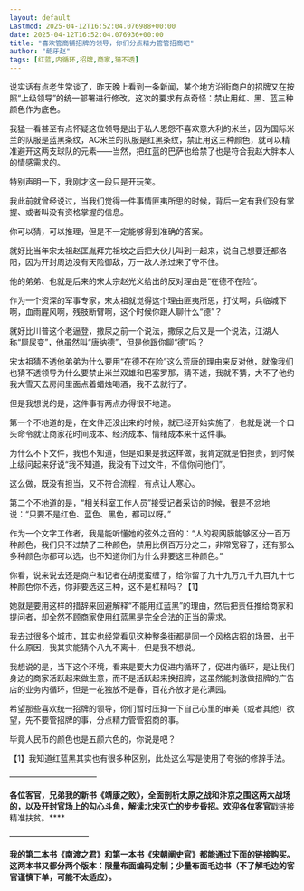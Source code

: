 ```yaml
---
layout: default
Lastmod: 2025-04-12T16:52:04.076988+00:00
date: 2025-04-12T16:52:04.076936+00:00
title: "喜欢管商铺招牌的领导，你们分点精力管管招商吧"
author: "龅牙赵"
tags: [红蓝,内循环,招牌,商家,猜不透]
---
```


说实话有点老生常谈了，昨天晚上看到一条新闻，某个地方沿街商户的招牌又在按照“上级领导”的统一部署进行修改，这次的要求有点奇怪：禁止用红、黑、蓝三种颜色作为底色。

我猛一看甚至有点怀疑这位领导是出于私人恩怨不喜欢意大利的米兰，因为国际米兰的队服是蓝黑条纹，AC米兰的队服是红黑条纹，禁止用这三种颜色，就可以精准避开这两支球队的元素——当然，把红蓝的巴萨也给禁了也是符合我赵大胖本人的情感需求的。

特别声明一下，我刚才这一段只是开玩笑。

我此前就曾经说过，当我们觉得一件事情匪夷所思的时候，背后一定有我们没有掌握、或者叫没有资格掌握的信息。

你可以猜，可以推理，但是不一定能够得到准确的答案。

就好比当年宋太祖赵匡胤拜完祖坟之后把大伙儿叫到一起来，说自己想要迁都洛阳，因为开封周边没有天险御敌，万一敌人杀过来了守不住。

他的弟弟、也就是后来的宋太宗赵光义给出的反对理由是“在德不在险”。

作为一个资深的军事专家，宋太祖就觉得这个理由匪夷所思，打仗啊，兵临城下啊，血雨腥风啊，残肢断臂啊，这个时候你跟人聊什么“德”？

就好比川普这个老逼登，撒尿之前一个说法，撒尿之后又是一个说法，江湖人称“屙尿变”，他虽然叫“唐纳德”，但是他跟你聊“德”吗？

宋太祖猜不透他弟弟为什么要用“在德不在险”这么荒唐的理由来反对他，就像我们也猜不透领导为什么要禁止米兰双雄和巴塞罗那，猜不透，我就不猜，大不了他约我大雪天去房间里面点着蜡烛喝酒，我不去就行了。

但是我想说的是，这件事有两点办得很不地道。

第一个不地道的是，在文件还没出来的时候，就已经开始实施了，也就是说一个口头命令就让商家花时间成本、经济成本、情绪成本来干这件事。

为什么不下文件，我也不知道，但是如果是我这样做，我肯定就是怕担责，到时候上级问起来好说“我不知道，我没有下过文件，不信你问他们”。

这么做，既没有担当，又不符合流程，有点让人寒心。

第二个不地道的是，“相关科室工作人员”接受记者采访的时候，很是不忿地说：“只要不是红色、蓝色、黑色，都可以呀。”

作为一个文字工作者，我是能听懂她的弦外之音的：“人的视网膜能够区分一百万种颜色，我们只不过禁了三种颜色，禁用比例百万分之三，非常宽容了，还有那么多种颜色你都可以选，也不知道你们为什么非要这三种颜色。”

你看，说来说去还是商户和记者在胡搅蛮缠了，给你留了九十九万九千九百九十七种颜色你不选，你非要选这三种，这不是杠精吗？【1】

她就是要用这样的措辞来回避解释“不能用红蓝黑”的理由，然后把责任推给商家和提问者，却全然不顾商家使用红蓝黑是完全合法的正当的需求。

我去过很多个城市，其实也经常看见这种整条街都是同一个风格店招的场景，出于什么原因，我其实能猜个八九不离十，但是我不想说。

我想说的是，当下这个环境，看来是要大力促进内循环了，促进内循环，是让我们身边的商家活跃起来做生意，而不是活跃起来换招牌，这虽然能刺激做招牌的广告店的业务内循环，但是一花独放不是春，百花齐放才是花满园。

希望那些喜欢统一招牌的领导，你们暂时压抑一下自己心里的审美（或者其他）欲望，先不要管招牌的事，分点精力管管招商的事。

毕竟人民币的颜色也是五颜六色的，你说是吧？

【1】我知道红蓝黑其实也有很多种区别，此处这么写是使用了夸张的修辞手法。

———————————

****各位客官，兄弟我的新书《靖康之败》，全面剖析太原之战和汴京之围这两大战场的，以及开封官场上的勾心斗角，解读北宋灭亡的步步昏招。欢迎各位客官****戳链接精准扶贫。****

——————————

**我的第二本书《南渡之君》和第一本书《宋朝阐史官》都能通过下面的链接购买。这两本书又都分两个版本：限量布面编码定制；少量布面毛边书（不了解毛边的客官谨慎下单，可能不太适应）。**

